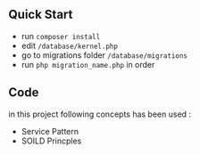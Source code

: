 ## Quick Start
- run ```composer install```
- edit ```/database/kernel.php```
- go to migrations folder ```/database/migrations```
- run ```php migration_name.php``` in order

## Code
in this project following concepts has been used :
- Service Pattern
- SOILD Princples
